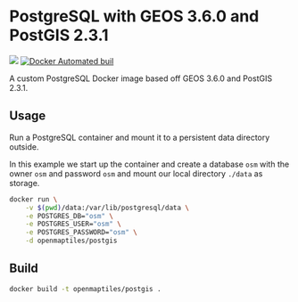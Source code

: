 # PostgreSQL with GEOS 3.6.0 and PostGIS 2.3.1
[![](https://images.microbadger.com/badges/image/openmaptiles/postgis.svg)](https://microbadger.com/images/openmaptiles/postgis "Get your own image badge on microbadger.com") [![Docker Automated buil](https://img.shields.io/docker/automated/openmaptiles/postgis.svg)]()

A custom PostgreSQL Docker image based off GEOS 3.6.0 and PostGIS 2.3.1.

## Usage

Run a PostgreSQL container and mount it to a persistent data directory outside.

In this example we start up the container and create a database `osm` with the owner `osm` and password `osm`
and mount our local directory `./data` as storage.

```bash
docker run \
    -v $(pwd)/data:/var/lib/postgresql/data \
    -e POSTGRES_DB="osm" \
    -e POSTGRES_USER="osm" \
    -e POSTGRES_PASSWORD="osm" \
    -d openmaptiles/postgis
```

## Build

```bash
docker build -t openmaptiles/postgis .
```
